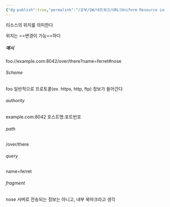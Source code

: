 ```yaml
---
{"dg-publish":true,"permalink":"/공부/SW/네트워크/URL(Uniform Resource Locator)/","dgPassFrontmatter":true}
---
```


리소스의 위치를 의미한다

위치는 ==변경이 가능==하다
##### 예시


foo://example.com:8042/over/there?name=ferret#nose

###### Scheme
foo
일반적으로 프로토콜(ex. https, http, ftp) 정보가 들어간다

###### authority
example.com:8042
호스트명:포트번호

###### path
/over/there

###### query
name=ferret

###### fragment
nose
서버로 전송되는 정보는 아니고, 내부 북마크라고 생각 